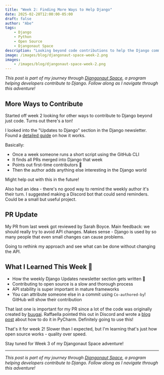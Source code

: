 ```yaml
---
title: "Week 2: Finding More Ways to Help Django"
date: 2025-02-28T12:00:00-05:00
draft: false
author: "Abe"
tags:
    - Django
    - Python
    - Open Source
    - Djangonaut Space
description: "Looking beyond code contributions to help the Django community"
image: /images/blog/djangonaut-space-week-2.png
images: 
    - /images/blog/djangonaut-space-week-2.png
---
```


*This post is part of my journey through [Djangonaut Space](https://djangonaut.space/), a program helping developers contribute to Django. Follow along as I navigate through this adventure!*

## More Ways to Contribute

Started off week 2 looking for other ways to contribute to Django beyond just code. Turns out there's a ton!

I looked into the "Updates to Django" section in the Django newsletter. Found a [detailed guide](https://www.dropbox.com/scl/fi/iw9wqv7wqttx1cvpgzdly/Writing-Updates-to-Django-Section.paper?rlkey=0f9raorlwfj245nkkez4w4ef4&dl=0) on how it works.

Basically:

- Once a week someone runs a short script using the GitHub CLI
- It finds all PRs merged into Django that week
- Points out first-time contributors 🎉
- Then the author adds anything else interesting in the Django world

Might help out with this in the future!

Also had an idea - there's no good way to remind the weekly author it's their turn. I suggested making a Discord bot that could send reminders. Could be a small but useful project.

## PR Update

My PR from last week got reviewed by Sarah Boyce. Main feedback: we should really try to avoid API changes. Makes sense - Django is used by so many people that even small changes can cause problems.

Going to rethink my approach and see what can be done without changing the API.

## What I Learned This Week 🧠

- How the weekly Django Updates newsletter section gets written 📝
- Contributing to open source is a slow and thorough process
- API stability is super important in mature frameworks
- You can attribute someone else in a commit using `Co-authored-by`! GitHub will show their contribution

That last one is important for my PR since a lot of the code was originally created by [buugaj](https://github.com/buugaj). Raffaella pointed this out in Discord and wrote a [blog post](https://raffaella.bearblog.dev/co-author-a-commit-with-pycharm/) about how to do it in PyCharm. Definitely going to use this!

That's it for week 2! Slower than I expected, but I'm learning that's just how open source works - quality over speed.

Stay tuned for Week 3 of my Djangonaut Space adventure!

---

*This post is part of my journey through [Djangonaut Space](https://djangonaut.space/), a program helping developers contribute to Django. Follow along as I navigate through this adventure!*
